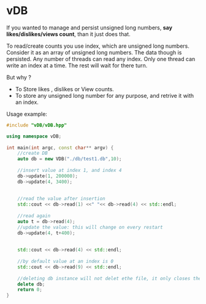 # vDB
If you wanted to manage and persist unsigned long numbers, **say likes/dislikes/views count**, than it just does that.

To read/create counts you use index, which are unsigned long numbers. Consider it as an array of unsigned long numbers. The data though is persisted.
Any number of threads can read any index. Only one thread can write an index at a time. The rest will wait for there turn.

But why ?
* To Store likes , dislikes or View counts.
* To store any unsigned long number for any purpose, and retrive it with an index.

Usage example:

```c++
#include "vDB/vDB.hpp"

using namespace vDB;
    
int main(int argc, const char** argv) {
    //create DB
    auto db = new VDB("./db/test1.db",10);
    
    //insert value at index 1, and index 4
    db->update(1, 200000);
    db->update(4, 3400);
    
    
    //read the value after insertion
    std::cout << db->read(1) <<" "<< db->read(4) << std::endl;
    
    //read again
    auto t = db->read(4);
    //update the value: this will change on every restart
    db->update(4, t+400);
    
  
    std::cout << db->read(4) << std::endl;
    
    //by default value at an index is 0
    std::cout << db->read(9) << std::endl;
    
    //deleting db instance will not delet ethe file, it only closes the db fie properly
    delete db;
    return 0;
}
```


